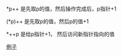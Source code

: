 
*p++ 是先取p的值，然后操作完成后，p指针+1

(*p)++ 是先取p的值，然后p的值+1

*++p 是给p指针+1， 然后访问新指针指向的值

[例子](https://blog.csdn.net/nkd50000/article/details/81135895)
